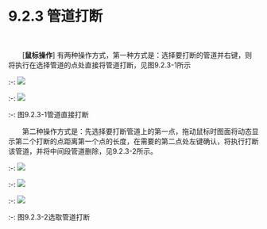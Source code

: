 # 9.2.3 管道打断
<br/>

&emsp;&emsp;[**鼠标操作**\] 有两种操作方式，第一种方式是：选择要打断的管道并右键，则将执行在选择管道的点处直接将管道打断，见图9.2.3\-1所示


:-: ![](images/521.png)

:-: ![](images/522.png)

:-: 图9.2.3\-1管道直接打断

&emsp;&emsp;第二种操作方式是：先选择要打断管道上的第一点，拖动鼠标时图面将动态显示第二个打断的点距离第一个点的长度，在需要的第二点处左键确认，将执行打断该管道，并将中间段管道删除，见9.2.3\-2所示。

:-: ![](images/523.png)

:-: ![](images/524.png)

:-: ![](images/525.png)

:-: 图9.2.3\-2选取管道打断
